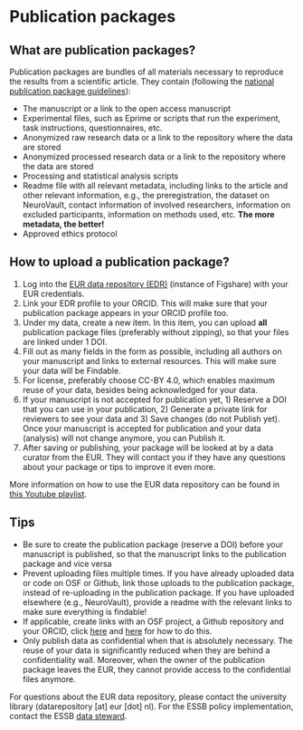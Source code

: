 # Publication packages

## What are publication packages?

Publication packages are bundles of all materials necessary to reproduce the results from a scientific article. They contain (following the [national publication package guidelines](https://www.organisatiegids.universiteitleiden.nl/binaries/content/assets/sociale-wetenschappen/psychologie/organisatiegids/instruction-for-archiving-publication-packages.pdf)):

- The manuscript or a link to the open access manuscript
- Experimental files, such as Eprime or scripts that run the experiment, task instructions, questionnaires, etc.
- Anonymized raw research data or a link to the repository where the data are stored
- Anonymized processed research data or a link to the repository where the data are stored
- Processing and statistical analysis scripts
- Readme file with all relevant metadata, including links to the article and other relevant information, e.g., the preregistration, the dataset on NeuroVault, contact information of involved researchers, information on excluded participants, information on methods used, etc. **The more metadata, the better!**
- Approved ethics protocol

## How to upload a publication package?

1. Log into the [EUR data repository (EDR)](https://datarepository.eur.nl/) (instance of Figshare) with your EUR credentials.
2. Link your EDR profile to your ORCID. This will make sure that your publication package appears in your ORCID profile too.
3. Under my data, create a new item. In this item, you can upload **all** publication package files (preferably without zipping), so that your files are linked under 1 DOI.
4. Fill out as many fields in the form as possible, including all authors on your manuscript and links to external resources. This will make sure your data will be Findable.
5. For license, preferably choose CC-BY 4.0, which enables maximum reuse of your data, besides being acknowledged for your data.
6. If your manuscript is not accepted for publication yet, 1) Reserve a DOI that you can use in your publication, 2) Generate a private link for reviewers to see your data and 3) Save changes (do not Publish yet). Once your manuscript is accepted for publication and your data (analysis) will not change anymore, you can Publish it.
7. After saving or publishing, your package will be looked at by a data curator from the EUR. They will contact you if they have any questions about your package or tips to improve it even more.

More information on how to use the EUR data repository can be found in [this Youtube playlist](https://www.youtube.com/watch?v=Kld9DRSnRBM&list=PL83jqndLu-uALFbLn62Jp3qdh0lwyPXgw&index=1).

## Tips

- Be sure to create the publication package (reserve a DOI) before your manuscript is published, so that the manuscript links to the publication package and vice versa
- Prevent uploading files multiple times. If you have already uploaded data or code on OSF or Github, link those uploads to the publication package, instead of re-uploading in the publication package. If you have uploaded elsewhere (e.g., NeuroVault), provide a readme with the relevant links to make sure everything is findable!
- If applicable, create links with an OSF project, a Github repository and your ORCID, click [here](https://libguides.eur.nl/ORCID/blog/Connect-GitHub-to-your-ORCID-record) and [here](https://help.osf.io/article/211-connect-github-to-a-project) for how to do this.
- Only publish data as confidential when that is absolutely necessary. The reuse of your data is significantly reduced when they are behind a confidentiality wall. Moreover, when the owner of the publication package leaves the EUR, they cannot provide access to the confidential files anymore.

For questions about the EUR data repository, please contact the university library (datarepository [at] eur [dot] nl). For the ESSB policy implementation, contact the ESSB [data steward](https://www.eur.nl/en/research/research-services/research-data-management/data-management-plan).
